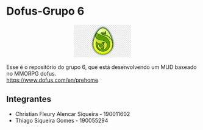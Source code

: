 # Dofus-Grupo 6


<p align="center">
  <img width="150" src="./logo.png">
</p>

Esse é o repositório do grupo 6, que está desenvolvendo um MUD baseado no MMORPG dofus.
<br>
https://www.dofus.com/en/prehome

## Integrantes
* Christian Fleury Alencar Siqueira - 190011602
* Thiago Siqueira Gomes - 190055294
